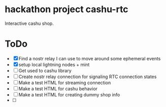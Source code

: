 # hackathon project cashu-rtc

Interactive cashu shop.

# ToDo

- [x] Find a nostr relay I can use to move around some ephemeral events
- [x] setup local lightning nodes + mint
- [ ] Get used to cashu library
- [ ] Create nostr relay connection for signaling RTC connection states
- [ ] Make a test HTML for streaming connection
- [ ] Make a test HTML for cashu behavior
- [ ] Make a test HTML for creating dummy shop info
- [ ] 
